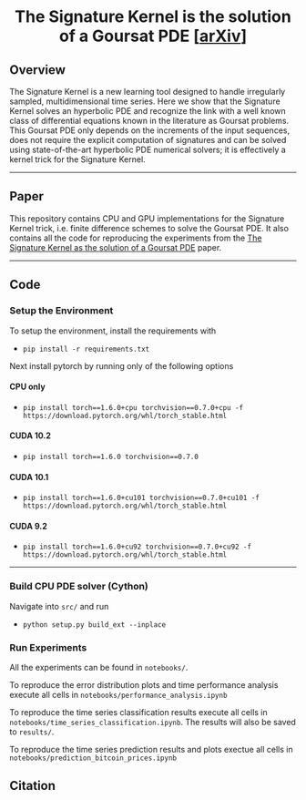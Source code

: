 <h1 align='center'>The Signature Kernel is the solution of a Goursat PDE
    [<a href="https://arxiv.org/abs/2006.14794">arXiv</a>] </h1>

## Overview

The Signature Kernel is a new learning tool designed to handle irregularly sampled, multidimensional time series. Here we show that the Signature Kernel solves an hyperbolic PDE and recognize the link with a well known class of differential equations known in the literature as Goursat problems. This Goursat PDE only depends on the increments of the input sequences, does not require the explicit computation of signatures and can be solved using state-of-the-art hyperbolic PDE numerical solvers; it is effectively a kernel trick for the Signature Kernel. 

-----

## Paper
This repository contains CPU and GPU implementations for the Signature Kernel trick, i.e. finite difference schemes to solve the Goursat PDE. It also contains all the code for reproducing the experiments from the <a href="https://arxiv.org/abs/2006.14794">The Signature Kernel as the solution of a Goursat PDE</a> paper.

-----

## Code

### Setup the Environment
To setup the environment, install the requirements with

+ `pip install -r requirements.txt`

Next install pytorch by running only of the following options

#### CPU only

+ `pip install torch==1.6.0+cpu torchvision==0.7.0+cpu -f https://download.pytorch.org/whl/torch_stable.html`

#### CUDA 10.2

+ `pip install torch==1.6.0 torchvision==0.7.0`

#### CUDA 10.1

+ `pip install torch==1.6.0+cu101 torchvision==0.7.0+cu101 -f https://download.pytorch.org/whl/torch_stable.html`

#### CUDA 9.2

+ `pip install torch==1.6.0+cu92 torchvision==0.7.0+cu92 -f https://download.pytorch.org/whl/torch_stable.html`

-----

### Build CPU PDE solver (Cython)
Navigate into `src/` and run

+ `python setup.py build_ext --inplace`

### Run Experiments
All the experiments can be found in `notebooks/`. 

To reproduce the error distribution plots and time performance analysis execute all cells in `notebooks/performance_analysis.ipynb`

To reproduce the time series classification results execute all cells in `notebooks/time_series_classification.ipynb`. The results will also be saved to `results/`.

To reproduce the time series prediction results and plots exectue all cells in `notebooks/prediction_bitcoin_prices.ipynb`

## Citation

<!-- 
```bibtex
@article{morrill2020logode,
    author={Morrill, James and Kidger, Patrick and Salvi, Cristopher and Foster, James and Lyons, Terry},
    title={{Neural CDEs for Long Time-Series via the Log-ODE Method}},
    year={2020},
    journal={arXiv:2009.08295}
}
```
-->

